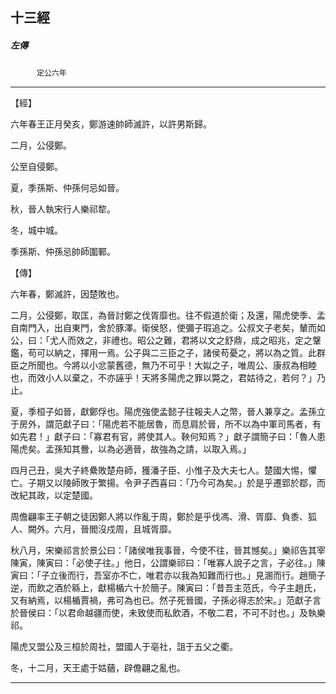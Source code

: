 

## 十三經

##### 左傳
　　　`定公六年`

* * *

【經】

六年春王正月癸亥，鄭游速帥師滅許，以許男斯歸。

二月，公侵鄭。

公至自侵鄭。

夏，季孫斯、仲孫何忌如晉。

秋，晉人執宋行人樂祁犂。

冬，城中城。

季孫斯、仲孫忌帥師圍鄆。

【傳】

六年春，鄭滅許，因楚敗也。

二月，公侵鄭，取匡，為晉討鄭之伐胥靡也。往不假道於衛；及還，陽虎使季、孟自南門入，出自東門，舍於豚澤。衛侯怒，使彌子瑕追之。公叔文子老矣，輦而如公，曰：「尤人而效之，非禮也。昭公之難，君將以文之舒鼎，成之昭兆，定之鞶鑑，苟可以納之，擇用一焉。公子與二三臣之子，諸侯苟憂之，將以為之質。此群臣之所聞也。今將以小忿蒙舊德，無乃不可乎！大姒之子，唯周公、康叔為相睦也，而效小人以棄之，不亦誣乎！天將多陽虎之罪以斃之，君姑待之，若何？」乃止。

夏，季桓子如晉，獻鄭俘也。陽虎強使孟懿子往報夫人之幣，晉人兼享之。孟孫立于房外，謂范獻子曰：「陽虎若不能居魯，而息肩於晉，所不以為中軍司馬者，有如先君！」獻子曰：「寡君有官，將使其人。鞅何知焉？」獻子謂簡子曰：「魯人患陽虎矣。孟孫知其釁，以為必適晉，故強為之請，以取入焉。」

四月己丑，吳大子終纍敗楚舟師，獲潘子臣、小惟子及大夫七人。楚國大惕，懼亡。子期又以陵師敗于繁揚。令尹子西喜曰：「乃今可為矣。」於是乎遷郢於鄀，而改紀其政，以定楚國。

周儋翩率王子朝之徒因鄭人將以作亂于周，鄭於是乎伐馮、滑、胥靡、負黍、狐人、闕外。六月，晉閻沒戍周，且城胥靡。

秋八月，宋樂祁言於景公曰：「諸侯唯我事晉，今使不往，晉其憾矣。」樂祁告其宰陳寅，陳寅曰：「必使子往。」他日，公謂樂祁曰：「唯寡人說子之言，子必往。」陳寅曰：「子立後而行，吾室亦不亡，唯君亦以我為知難而行也。」見溷而行。趙簡子逆，而飲之酒於緜上，獻楊楯六十於簡子。陳寅曰：「昔吾主范氏，今子主趙氏，又有納焉，以楊楯賈禍，弗可為也已。然子死晉國，子孫必得志於宋。」范獻子言於晉侯曰：「以君命越疆而使，未致使而私飲酒，不敬二君，不可不討也。」及執樂祁。

陽虎又盟公及三桓於周社，盟國人于亳社，詛于五父之衢。

冬，十二月，天王處于姑蕕，辟儋翩之亂也。

* * *

